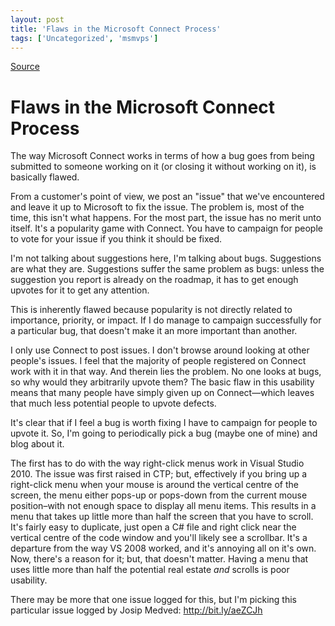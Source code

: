 ```yaml
---
layout: post
title: 'Flaws in the Microsoft Connect Process'
tags: ['Uncategorized', 'msmvps']
---
```

[Source](http://blogs.msmvps.com/peterritchie/2010/04/15/flaws-in-the-microsoft-connect-process/ "Permalink to Flaws in the Microsoft Connect Process")

# Flaws in the Microsoft Connect Process

The way Microsoft Connect works in terms of how a bug goes from being submitted to someone working on it (or closing it without working on it), is basically flawed. 

From a customer's point of view, we post an "issue" that we've encountered and leave it up to Microsoft to fix the issue. The problem is, most of the time, this isn't what happens. For the most part, the issue has no merit unto itself. It's a popularity game with Connect. You have to campaign for people to vote for your issue if you think it should be fixed. 

I'm not talking about suggestions here, I'm talking about bugs. Suggestions are what they are. Suggestions suffer the same problem as bugs: unless the suggestion you report is already on the roadmap, it has to get enough upvotes for it to get any attention.

This is inherently flawed because popularity is not directly related to importance, priority, or impact. If I do manage to campaign successfully for a particular bug, that doesn't make it an more important than another.

I only use Connect to post issues. I don't browse around looking at other people's issues. I feel that the majority of people registered on Connect work with it in that way. And therein lies the problem. No one looks at bugs, so why would they arbitrarily upvote them? The basic flaw in this usability means that many people have simply given up on Connect—which leaves that much less potential people to upvote defects. 

It's clear that if I feel a bug is worth fixing I have to campaign for people to upvote it. So, I'm going to periodically pick a bug (maybe one of mine) and blog about it. 

The first has to do with the way right-click menus work in Visual Studio 2010. The issue was first raised in CTP; but, effectively if you bring up a right-click menu when your mouse is around the vertical centre of the screen, the menu either pops-up or pops-down from the current mouse position–with not enough space to display all menu items. This results in a menu that takes up little more than half the screen that you have to scroll. It's fairly easy to duplicate, just open a C# file and right click near the vertical centre of the code window and you'll likely see a scrollbar. It's a departure from the way VS 2008 worked, and it's annoying all on it's own. Now, there's a reason for it; but, that doesn't matter. Having a menu that uses little more than half the potential real estate _and_ scrolls is poor usability. 

There may be more that one issue logged for this, but I'm picking this particular issue logged by Josip Medved: <http://bit.ly/aeZCJh>


